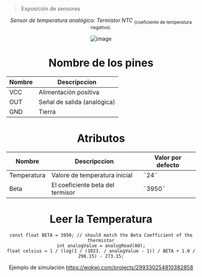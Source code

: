 > Exposición de sensores

<div id="header" align="center"> 

*Sensor de temperatura analógico:*
_Termistor NTC_ 
<sub> (coeficiente de temperatura negativo).<sub/>

![image](https://github.com/KarimeIsabel/SistemasProgramables/assets/60378108/1d75c0d4-a003-4e74-aaf0-fb388539ab8e)
<div/>
  
# Nombre de los pines

| Nombre |         Descripccion        |
|--------|-----------------------------|
|   VCC  |    Alimentación positiva    |
|   OUT  | Señal de salida (analógica) |
|   GND  |            Tierra           |

# Atributos
|    Nombre   |           Descripccion           | Valor por defecto |
|-------------|----------------------------------|-------------------|
| Temperatura |   Valore de temperatura inicial  | ¨24¨              |
|     Beta    | El coeficiente beta del termisor | ¨3950¨            |

# Leer la Temperatura
```
const float BETA = 3950; // should match the Beta Coefficient of the thermistor
int analogValue = analogRead(A0);
float celsius = 1 / (log(1 / (1023. / analogValue - 1)) / BETA + 1.0 / 298.15) - 273.15;
```
Ejemplo de simulación
https://wokwi.com/projects/299330254810382858
